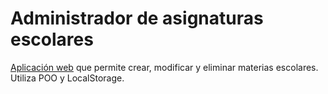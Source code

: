 # Administrador de asignaturas escolares

[Aplicación web](https://jsamuelap.github.io/administrador-asignaturas/) que permite crear, modificar y eliminar materias escolares. Utiliza POO y LocalStorage.
